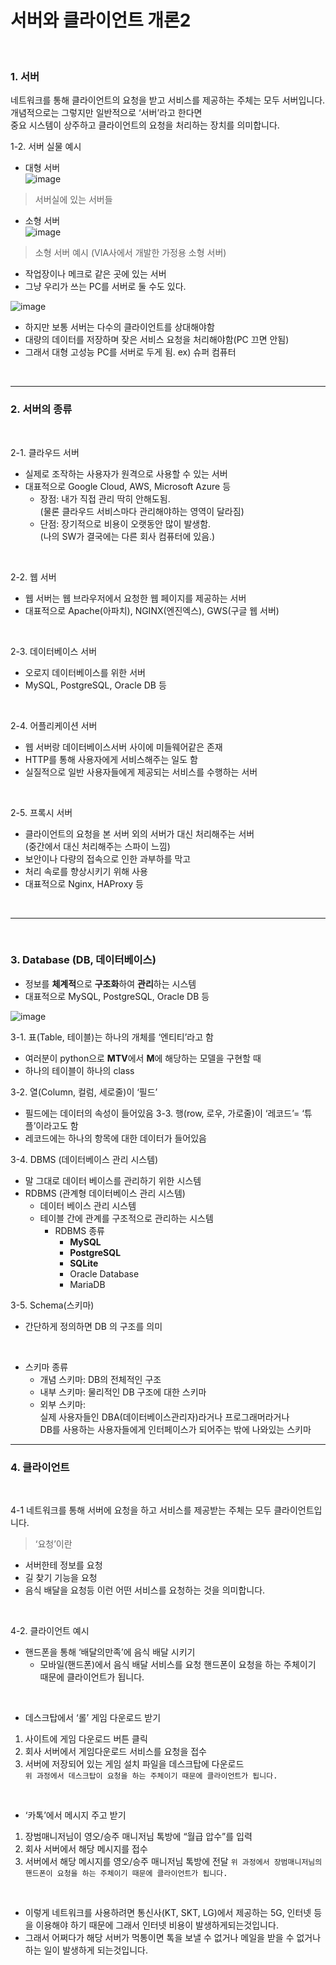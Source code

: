 # 서버와 클라이언트 개론2

<br>

### 1. 서버

네트워크를 통해 클라이언트의 요청을 받고 서비스를 제공하는 주체는 모두 서버입니다. <br>
개념적으로는 그렇지만 일반적으로 ‘서버’라고 한다면 <br>
중요 시스템이 상주하고 클라이언트의 요청을 처리하는 장치를 의미합니다. 

1-2. 서버 실물 예시

- 대형 서버 <br>
![image](https://github.com/user-attachments/assets/8189b39c-a24f-40fb-921c-b1d170bde568)
>서버실에 있는 서버들

- 소형 서버 <br>
![image](https://github.com/user-attachments/assets/ac845149-50e0-4221-84c0-43b4d6bc3579)
>소형 서버 예시 (VIA사에서 개발한 가정용 소형 서버)

- 작업장이나 메크로 같은 곳에 있는 서버
- 그냥 우리가 쓰는 PC를 서버로 둘 수도 있다.
  
![image](https://github.com/user-attachments/assets/a4cb5afc-17e6-4db3-9a24-ac3718db1b52)

- 하지만 보통 서버는 다수의 클라이언트를 상대해야함
- 대량의 데이터를 저장하며 잦은 서비스 요청을 처리해야함(PC 끄면 안됨)
- 그래서 대형 고성능 PC를 서버로 두게 됨. ex) 슈퍼 컴퓨터

<br>

---

### 2. 서버의 종류

<br>

2-1. 클라우드 서버
- 실제로 조작하는 사용자가 원격으로 사용할 수 있는 서버
- 대표적으로 Google Cloud, AWS, Microsoft Azure 등
    - 장점: 내가 직접 관리 딱히 안해도됨. <br>
    (물론 클라우드 서비스마다 관리해야하는 영역이 달라짐)
    - 단점: 장기적으로 비용이 오랫동안 많이 발생함. <br>
        (나의 SW가 결국에는 다른 회사 컴퓨터에 있음.)

<br>

2-2. 웹 서버
- 웹 서버는 웹 브라우저에서 요청한 웹 페이지를 제공하는 서버
- 대표적으로 Apache(아파치), NGINX(엔진엑스), GWS(구글 웹 서버)

<br>

2-3. 데이터베이스 서버
- 오로지 데이터베이스를 위한 서버
- MySQL, PostgreSQL, Oracle DB 등

<br>

2-4. 어플리케이션 서버
- 웹 서버랑 데이터베이스서버 사이에 미들웨어같은 존재
- HTTP를 통해 사용자에게 서비스해주는 일도 함
- 실질적으로 일반 사용자들에게 제공되는 서비스를 수행하는 서버

<br>

2-5. 프록시 서버
- 클라이언트의 요청을 본 서버 외의 서버가 대신 처리해주는 서버 <br>
(중간에서 대신 처리해주는 스파이 느낌)
- 보안이나 다량의 접속으로 인한 과부하를 막고
- 처리 속로를 향상시키기 위해 사용
- 대표적으로 Nginx, HAProxy 등

<br>

---

<br>

### 3. Database (DB, 데이터베이스)
- 정보를 **체계적**으로 **구조화**하여 **관리**하는 시스템
- 대표적으로 MySQL, PostgreSQL, Oracle DB 등

![image](https://github.com/user-attachments/assets/7a600fa7-e18c-4bfe-9d8a-bc08a377a136)

3-1. 표(Table, 테이블)는 하나의 개체를 ‘엔티티’라고 함
  - 여러분이 python으로 **MTV**에서 **M**에 해당하는 모델을 구현할 때 
  - 하나의 테이블이 하나의 class
  
3-2. 열(Column, 컬럼, 세로줄)이 ‘필드’
  - 필드에는 데이터의 속성이 들어있음
3-3. 행(row, 로우, 가로줄)이 ‘레코드’= ‘튜플’이라고도 함
  - 레코드에는 하나의 항목에 대한 데이터가 들어있음
  
3-4. DBMS (데이터베이스 관리 시스템)

- 말 그대로 데이터 베이스를 관리하기 위한 시스템
- RDBMS (관계형 데이터베이스 관리 시스템)
    - 데이터 베이스 관리 시스템
    - 테이블 간에 관계를 구조적으로 관리하는 시스템
         - RDBMS 종류
            - **MySQL**
            - **PostgreSQL**
            - **SQLite**
            - Oracle Database
            - MariaDB

3-5. Schema(스키마)
- 간단하게 정의하면 DB 의 구조를 의미

<br>

- 스키마 종류
    - 개념 스키마: DB의 전체적인 구조
    - 내부 스키마: 물리적인 DB 구조에 대한 스키마
    - 외부 스키마: <br>
        실제 사용자들인 DBA(데이터베이스관리자)라거나 프로그래머라거나 <br>
        DB를 사용하는 사용자들에게 인터페이스가 되어주는 밖에 나와있는 스키마



---

### 4. 클라이언트

<br>

4-1 네트워크를 통해 서버에 요청을 하고 서비스를 제공받는 주체는 모두 클라이언트입니다.
> ‘요청’이란 
- 서버한테 정보를 요청
- 길 찾기 기능을 요청
- 음식 배달을 요청등 이런 어떤 서비스를 요청하는 것을 의미합니다.

<br>

4-2. 클라이언트 예시
- 핸드폰을 통해 ‘배달의만족’에 음식 배달 시키기
    - 모바일(핸드폰)에서 음식 배달 서비스를 요청 
        핸드폰이 요청을 하는 주체이기 때문에 클라이언트가 됩니다.

 <br>

- 데스크탑에서 ‘롤’ 게임 다운로드 받기 <br>
1. 사이트에 게임 다운로드 버튼 클릭 <br>
2. 회사 서버에서 게임다운로드 서비스를 요청을 접수 <br>
3. 서버에 저장되어 있는 게임 설치 파일을 데스크탑에 다운로드 <br>
`위 과정에서 데스크탑이 요청을 하는 주체이기 때문에 클라이언트가 됩니다.`

<br>

- ‘카톡’에서 메시지 주고 받기
1. 장범매니저님이 영오/승주 매니저님 톡방에 “월급 압수”를 입력
2. 회사 서버에서 해당 메시지를 접수
3. 서버에서 해당 메시지를 영오/승주 매니저님 톡방에 전달
`위 과정에서 장범매니저님의 핸드폰이 요청을 하는 주체이기 때문에 클라이언트가 됩니다.`

<br>

- 이렇게 네트워크를 사용하려면 통신사(KT, SKT, LG)에서 제공하는 5G, 인터넷 등을 이용해야 하기 때문에 그래서 인터넷 비용이 발생하게되는것입니다. 
- 그래서 어쩌다가 해당 서버가 먹통이면 톡을 보낼 수 없거나 메일을 받을 수 없거나 하는 일이 발생하게 되는것입니다.